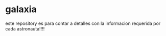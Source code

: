 # galaxia

este repository es para contar a detalles con la informacion requerida por cada astronauta!!!!

